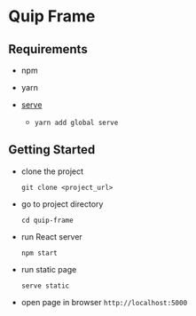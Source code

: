 # Quip Frame



## Requirements

- npm

- yarn

- [serve](https://www.npmjs.com/package/serve)

    - `yarn add global serve`

## Getting Started

- clone the project

    `git clone <project_url>`

- go to project directory

    `cd quip-frame`

- run React server

    `npm start`

- run static page

    `serve static`

- open page in browser `http://localhost:5000`
